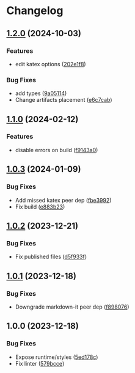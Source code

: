 # Changelog

## [1.2.0](https://github.com/diplodoc-platform/latex-extension/compare/v1.1.0...v1.2.0) (2024-10-03)


### Features

* edit katex options ([202e1f8](https://github.com/diplodoc-platform/latex-extension/commit/202e1f806f6b9ef7d35701f066ce86ca81bc7ed5))


### Bug Fixes

* add types ([9a05114](https://github.com/diplodoc-platform/latex-extension/commit/9a05114c601cb6040fa220b9a38bafd864734a94))
* Change artifacts placement ([e6c7cab](https://github.com/diplodoc-platform/latex-extension/commit/e6c7cab614330d4edcede5530b7bdbfbd2d1e626))

## [1.1.0](https://github.com/diplodoc-platform/latex-extension/compare/v1.0.3...v1.1.0) (2024-02-12)


### Features

* disable errors on build ([f9143a0](https://github.com/diplodoc-platform/latex-extension/commit/f9143a01eec66fe9042205f191f62f3b4256e42e))

## [1.0.3](https://github.com/diplodoc-platform/latex-extension/compare/v1.0.2...v1.0.3) (2024-01-09)


### Bug Fixes

* Add missed katex peer dep ([fbe3992](https://github.com/diplodoc-platform/latex-extension/commit/fbe3992932be2ee97ed93baa55d67bab2262fd80))
* Fix build ([e883b23](https://github.com/diplodoc-platform/latex-extension/commit/e883b230aedee72e04960c8dbecdcf1d0c3a0b07))

## [1.0.2](https://github.com/diplodoc-platform/latex-extension/compare/v1.0.1...v1.0.2) (2023-12-21)


### Bug Fixes

* Fix published files ([d5f933f](https://github.com/diplodoc-platform/latex-extension/commit/d5f933f86c3296b1cc51bf1d84c30456a5f9c2df))

## [1.0.1](https://github.com/diplodoc-platform/latex-extension/compare/v1.0.0...v1.0.1) (2023-12-18)


### Bug Fixes

* Downgrade markdown-it peer dep ([f898076](https://github.com/diplodoc-platform/latex-extension/commit/f8980765ce0148c3ba1715405e18aeca28c3071b))

## 1.0.0 (2023-12-18)


### Bug Fixes

* Expose runtime/styles ([5ed178c](https://github.com/diplodoc-platform/latex-extension/commit/5ed178cc60d34facf8f74d53f4fc0d3f87e73efd))
* Fix linter ([579bcce](https://github.com/diplodoc-platform/latex-extension/commit/579bcce0e792fa286b0646c44c8a5188cb5f3cac))
